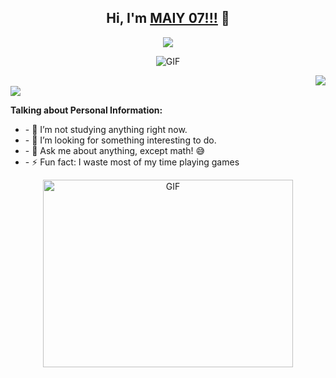 <h2 align="center">Hi, I'm <a href="https://source-profile-psi.vercel.app//" target="blank">MAIY 07!!!</a> 👋</h2>
<p align="center">
  <a align="center" href="https://github.com/DenverCoder1/readme-typing-svg"><img src="https://readme-typing-svg.herokuapp.com?&font=IBM+Plex+Sans&color=F72EE2&size=29&lines=Welcome+to+my+GitHub+Profile!;Mai+Nam+Tu+Khac+Van+Tu+Mien+Ha+Khac+Kho+Co+Man+Chi!" /></a>
  <!-- Tu Tai Huu Nhien Tuong Lai Phung -->
</p>

<p align="center">
<img align="middle" alt="GIF" src="https://i.pinimg.com/originals/65/a5/ec/65a5ec60b90f6b8faede3390ad5ee065.gif" />
</p>

<img align="right" src="https://media.giphy.com/media/M9gbBd9nbDrOTu1Mqx/giphy.gif">
<br>
  <a href="https://visitcount.itsvg.in">
    <img src="https://visitcount.itsvg.in/api?id=maiyanchrus25&label=Profile%20Views&color=0&icon=3&pretty=true" />
  </a>
</a>
<!-- [![](https://visitcount.itsvg.in/api?id=maiyanchrus25&label=Profile%20Views&color=0&icon=3&pretty=true)](https://visitcount.itsvg.in) -->
  
**Talking about Personal Information:**
<ul>
  <li>- 🌱 I’m not studying anything right now. </li>
  <li>- 👯 I’m looking for something interesting to do.</li>
  <li>- 💬 Ask me about anything, except math! 😅</li>
  <li>- ⚡ Fun fact: I waste most of my time playing games</li>
</ul>

<p align="center">
  <a align="center" target="_blank">
    <img height="300" width="400" alt="GIF" src="https://media.giphy.com/media/SWoSkN6DxTszqIKEqv/giphy.gif">
  </a>
</p>
